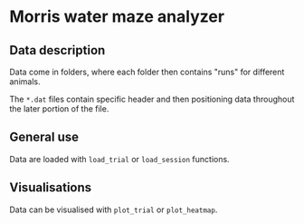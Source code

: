 # Morris water maze analyzer

## Data description
Data come in folders, where each folder then contains "runs" for different animals.

The `*.dat` files contain specific header and then positioning data throughout the later portion of the file.

## General use
Data are loaded with `load_trial` or `load_session` functions.

## Visualisations
Data can be visualised with `plot_trial` or `plot_heatmap`.